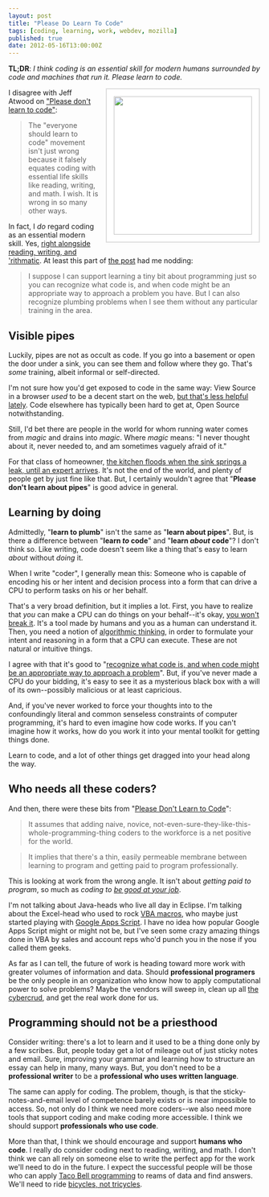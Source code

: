 ```yaml
---
layout: post
title: "Please Do Learn To Code"
tags: [coding, learning, work, webdev, mozilla]
published: true
date: 2012-05-16T13:00:00Z
---
```


**TL;DR**: <em>I think coding is an essential skill for modern humans
surrounded by code and machines that run it. Please learn to code.</em>

<a href="http://www.flickr.com/photos/mita/2508770940/?ref=nf" style="display: block; float: right; text-decoration: none; border: none; margin: 0 0 1em 1em; width: 310px;"><img src="http://farm3.static.flickr.com/2001/2508770940_b88b955aaa.jpg" style="width: 275px; border: 2px solid #ddd; padding: 1em; background: #fff;" /></a>

I disagree with Jeff Atwood on ["Please don't learn to code"][dontcode]:

> The "everyone should learn to code" movement isn't just wrong
> because it falsely equates coding with essential life skills like
> reading, writing, and math. I wish. It is wrong in so many other
> ways. 

[dontcode]: http://www.codinghorror.com/blog/2012/05/please-dont-learn-to-code.html

In fact, I *do* regard coding as an essential modern skill. Yes,
[right alongside reading, writing, and 'rithmatic][rithms]. At least
this part of [the post][dontcode] had me nodding:

[rithms]: http://dmlcentral.net/blog/cathy-davidson/why-we-need-4th-r-reading-writing-arithmetic-algorithms "Why We Need a 4th R: Reading, wRiting, aRithmetic, algoRithms"

> I suppose I can support learning a tiny bit about programming just
> so you can recognize what code is, and when code might be an
> appropriate way to approach a problem you have. But I can also
> recognize plumbing problems when I see them without any particular
> training in the area.

## Visible pipes

Luckily, pipes are not as occult as code. If you go into a basement or
open the door under a sink, you can see them and follow where they go.
That's *some* training, albeit informal or self-directed. 

I'm not sure how you'd get exposed to code in the same way: View
Source in a browser *used* to be a decent start on the web, [but
that's less helpful lately][saveviewsource]. Code elsewhere has
typically been hard to get at, Open Source notwithstanding.

[saveviewsource]: http://saveviewsource.org/

Still, I'd bet there are people in the world for whom running water
comes from *magic* and drains into *magic*.  Where *magic* means: "I
never thought about it, never needed to, and am sometimes vaguely
afraid of it."

For that class of homeowner, [the kitchen floods when the sink springs
a leak, until an expert arrives][madmen]. It's not the end of
the world, and plenty of people get by just fine like that. But, I
certainly wouldn't agree that "**Please don't learn about pipes**" is
good advice in general.

[madmen]: http://www.gkdating.com/mad-men-lessons-three-men-and-a-sink/ "Mad Men Lessons: Three Men and a Sink"

## Learning by doing

Admittedly, "**learn to plumb**" isn't the same as "**learn about
pipes**". But, is there a difference between "**learn *to* code**" and
"**learn *about* code**"? I don't think so. Like writing, code doesn't
seem like a thing that's easy to learn *about* without *doing* it.

When I write "coder", I generally mean this: Someone who is capable of
encoding his or her intent and decision process into a form that can
drive a CPU to perform tasks on his or her behalf.

That's a very broad definition, but it implies a lot. First, you have
to realize that *you* can make a CPU can do things on your
behalf--it's okay, [you won't break it][breakit]. It's a tool made by
humans and you as a human can understand it. Then, you need a notion
of [algorithmic thinking][algothink], in order to formulate your
intent and reasoning in a form that a CPU can execute. These are not
natural or intuitive things.

[breakit]: http://hackintruths.net/tips-and-tricks/computers-are-not-scary/
[algothink]: http://rwxweb.wordpress.com/2012/01/31/teaching-algorithmic-thinking/

I agree with that it's good to "[recognize what code is, and when code
might be an appropriate way to approach a problem][dontcode]".  But,
if you've never made a CPU do your bidding, it's easy to see it as a
mysterious black box with a will of its own--possibly malicious or
at least capricious.

And, if you've never worked to force your thoughts into to the
confoundingly literal and common senseless constraints of computer
programming, it's hard to even imagine how code works. If you can't
imagine how it works, how do you work it into your mental toolkit for
getting things done.

Learn to code, and a lot of other things get dragged into your head
along the way.

## Who needs all these coders?

And then, there were these bits from "[Please Don't Learn to
Code][dontcode]":

> It assumes that adding naive, novice,
> not-even-sure-they-like-this-whole-programming-thing coders to the
> workforce is a net positive for the world.

> It implies that there's a thin, easily permeable membrane between
> learning to program and getting paid to program professionally.

This is looking at work from the wrong angle. It isn't about *getting
paid to program*, so much as *coding to [be good at your
job][goodjob]*.

[goodjob]: http://www.codinghorror.com/blog/2004/08/be-good-at-your-job.html

I'm not talking about Java-heads who live all day in Eclipse.  I'm
talking about the Excel-head who used to rock [VBA macros][vba], who
maybe just started playing with [Google Apps Script][gas]. I have no
idea how popular Google Apps Script might or might not be, but I've
seen some crazy amazing things done in VBA by sales and account reps
who'd punch you in the nose if you called them geeks.

[vba]: http://en.wikipedia.org/wiki/Visual_Basic_for_Applications
[gas]: https://developers.google.com/apps-script/

As far as I can tell, the future of work is heading toward more work
with greater volumes of information and data. Should **professional
programers** be the only people in an organization who know how to
apply computational power to solve problems? Maybe the vendors will
sweep in, clean up all [the cybercrud][complib], and get the real work
done for us.

[complib]: http://en.wikipedia.org/wiki/Computer_Lib_/_Dream_Machines

## Programming should not be a priesthood

Consider writing: there's a lot to learn and it used to be a thing
done only by a few scribes. But, people today get a lot of mileage out
of just sticky notes and email. Sure, improving your grammar and
learning how to structure an essay can help in many, many ways. But,
you don't need to be a **professional writer** to be a **professional
who uses written language**.

The same can apply for coding. The problem, though, is that the
sticky-notes-and-email level of competence barely exists or is near
impossible to access. So, not only do I think we need more coders--we
also need more tools that support coding and make coding more
accessible. I think we should support **professionals who use code**.

More than that, I think we should encourage and support **humans who
code**. I really do consider coding next to reading, writing, and
math. I don't think we can all rely on someone else to write the
perfect app for the work we'll need to do in the future. I expect the
successful people will be those who can apply [Taco Bell
programming][tacobell] to reams of data and find answers. We'll need
to ride [bicycles, not tricycles][dephotos].

[dephotos]: http://www.dougengelbart.org/history/pix.html#6
[tacobell]: http://teddziuba.com/2010/10/taco-bell-programming.html

<!-- vim: set wrap wm=5 syntax=mkd textwidth=70: -->
